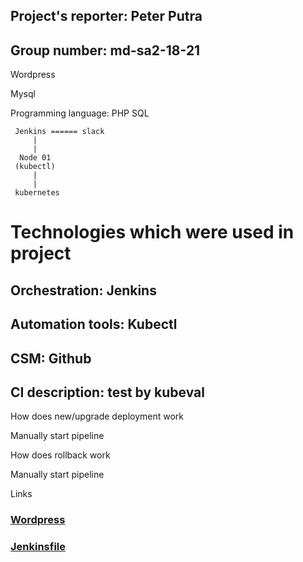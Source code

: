 ## Project's reporter: Peter Putra

## Group number: md-sa2-18-21

 Wordpress
 
 Mysql

 Programming language: PHP SQL

 
```
 Jenkins ====== slack
     |
     |
  Node 01
 (kubectl)
     |
     |
 kubernetes  
```  
# Technologies which were used in project

## Orchestration: Jenkins

## Automation tools: Kubectl

## CSM: Github

## CI description: test by kubeval



How does new/upgrade deployment work

Manually start pipeline

How does rollback work

Manually start pipeline

Links
### [Wordpress](https://github.com/FIXPETROVICH/Project-fix)
### [Jenkinsfile](https://github.com/FIXPETROVICH/Project-fix)
